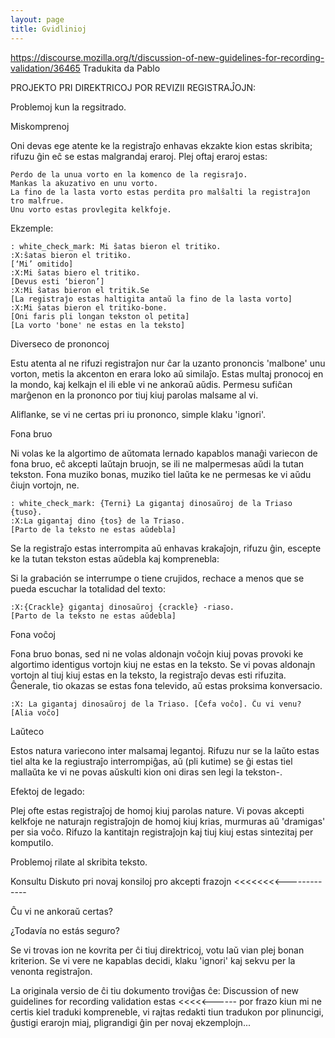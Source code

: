 ```yaml
---
layout: page
title: Gvidlinioj
---
```


https://discourse.mozilla.org/t/discussion-of-new-guidelines-for-recording-validation/36465
Tradukita da Pablo

PROJEKTO PRI DIREKTRICOJ POR REVIZII REGISTRAĴOJN:

Problemoj kun la regsitrado.

Miskomprenoj

Oni devas ege atente ke la registraĵo enhavas ekzakte kion estas skribita; rifuzu ĝin eĉ se estas malgrandaj eraroj. Plej oftaj eraroj estas:

    Perdo de la unua vorto en la komenco de la regisraĵo.
    Mankas la akuzativo en unu vorto.
    La fino de la lasta vorto estas perdita pro malŝalti la registraĵon tro malfrue.
    Unu vorto estas provlegita kelkfoje.

Ekzemple:

    : white_check_mark: Mi ŝatas bieron el tritiko.
    :X:ŝatas bieron el tritiko.
    [‘Mi’ omitido]
    :X:Mi ŝatas biero el tritiko.
    [Devus esti ‘bieron’]
    :X:Mi ŝatas bieron el tritik.Se
    [La registraĵo estas haltigita antaŭ la fino de la lasta vorto]
    :X:Mi ŝatas bieron el tritiko-bone.
    [Oni faris pli longan tekston ol petita]
    [La vorto 'bone' ne estas en la teksto]

Diverseco de prononcoj

Estu atenta al ne rifuzi registraĵon nur ĉar la uzanto prononcis 'malbone' unu vorton, metis la akcenton en erara loko aŭ similaĵo. Estas multaj pronocoj en la mondo, kaj kelkajn el ili eble vi ne ankoraŭ aŭdis. Permesu sufiĉan marĝenon en la prononco
por tiuj kiuj parolas malsame al vi.

Aliflanke, se vi ne certas pri iu prononco, simple klaku 'ignori'.

Fona bruo

Ni volas ke la algortimo de aŭtomata lernado kapablos manaĝi variecon de fona bruo, eĉ akcepti laŭtajn bruojn, se ili ne malpermesas aŭdi la tutan tekston. Fona muziko bonas, muziko tiel laŭta ke ne permesas ke vi aŭdu ĉiujn vortojn, ne.

    : white_check_mark: {Terni} La gigantaj dinosaŭroj de la Triaso {tuso}.
    :X:La gigantaj dino {tos} de la Triaso.
    [Parto de la teksto ne estas aŭdebla]

Se la registraĵo estas interrompita aŭ enhavas krakaĵojn, rifuzu ĝin, escepte ke la tutan tekston estas aŭdebla kaj komprenebla:

Si la grabación se interrumpe o tiene crujidos, rechace a menos que se pueda escuchar la totalidad del texto:

    :X:{Crackle} gigantaj dinosaŭroj {crackle} -riaso.
    [Parto de la teksto ne estas aŭdebla]

Fona voĉoj

Fona bruo bonas, sed ni ne volas aldonajn voĉojn kiuj povas provoki ke algortimo identigus vortojn kiuj ne estas en la teksto. Se vi povas aldonajn vortojn al tiuj kiuj estas en la teksto, la registraĵo devas esti rifuzita. Ĝenerale, tio okazas se estas fona televido, aŭ estas proksima konversacio.

    :X: La gigantaj dinosaŭroj de la Triaso. [Ĉefa voĉo]. Ĉu vi venu? [Alia voĉo]

Laŭteco

Estos natura variecono inter malsamaj legantoj. Rifuzu nur se la laŭto estas tiel alta ke la regiustraĵo interrompiĝas, aŭ (pli kutime) se ĝi estas tiel mallaŭta ke vi ne povas aŭskulti kion oni diras sen legi la tekston-.

Efektoj de legado:

Plej ofte estas registraĵoj de homoj kiuj parolas nature. Vi povas akcepti kelkfoje ne naturajn registraĵojn de homoj kiuj krias, murmuras aŭ 'dramigas' per sia voĉo. Rifuzo la kantitajn registraĵojn kaj tiuj kiuj estas sintezitaj per komputilo.

Problemoj rilate al skribita teksto.

Konsultu Diskuto pri novaj konsiloj pro akcepti frazojn <<<<<<<<-------------

Ĉu vi ne ankoraŭ certas?

¿Todavía no estás seguro?

Se vi trovas ion ne kovrita per ĉi tiuj direktricoj, votu laŭ vian plej bonan kriterion. Se vi vere ne kapablas decidi, klaku 'ignori' kaj sekvu per la venonta registraĵon.

La originala versio de ĉi tiu dokumento troviĝas ĉe: Discussion of new guidelines for recording validation
estas <<<<<------ por frazo kiun mi ne certis kiel traduki
kompreneble, vi rajtas redakti tiun tradukon por plinuncigi, ĝustigi erarojn miaj, pligrandigi ĝin per novaj ekzemplojn...
